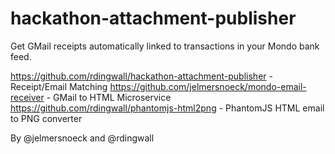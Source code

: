 # hackathon-attachment-publisher

Get GMail receipts automatically linked to transactions in your Mondo bank feed.

https://github.com/rdingwall/hackathon-attachment-publisher - Receipt/Email Matching
https://github.com/jelmersnoeck/mondo-email-receiver - GMail to HTML Microservice
https://github.com/rdingwall/phantomjs-html2png - PhantomJS HTML email to PNG converter

By @jelmersnoeck and @rdingwall
